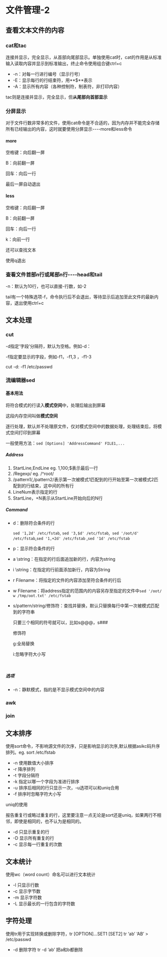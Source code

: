 # 文件管理-2

## 查看文本文件的内容

### cat和tac

连接并显示，完全显示，从首部向尾部显示。单独使用cat时，cat的作用是从标准输入读取内容并显示到标准输出，终止命令使用组合键ctrl+c

- -n：对每一行进行编号（显示行号）
- -E：显示每行的行结束符，用**$**表示
- -A：显示所有内容（各种控制符，制表符，非打印内容）

tac则是连接并显示，完全显示，但**从尾部向首部显示**

### 分屏显示

对于文件行数非常多的文件，使用cat命令是不合适的，因为内存并不能完全存储所有已经输出的内容，这时就要使用分屏显示----more和less命令

#### more

空格键：向后翻一屏

B：向前翻一屏

回车：向后一行

最后一屏自动退出

#### less

空格键：向后翻一屏

B：向前翻一屏

回车：向后一行

k：向前一行

还可以查找文本

使用q退出

### 查看文件首部n行或尾部n行----head和tail

-n：默认为10行，也可以直接-行数，如-2

tail有一个特殊选项-f，命令执行后不会退出，等待显示后追加至此文件的最新内容，退出使用ctrl+c

## 文本处理

### cut

-d指定‘字段’分隔符，默认为空格。例如-d：

-f指定要显示的字段，例如-f1，-f1,3 ，-f1-3

cut  -d: -f1  /etc/passwd

### 流编辑器sed

#### 基本用法

将符合模式的行读入**模式空间**中，处理后输出到屏幕

这段内存空间叫做**模式空间**

逐行处理，默认并不处理原文件，仅对模式空间中的数据处理，处理结束后，将模式空间打印到屏幕

一般使用方法：`sed [Options] 'AddressCommand' FILE1,...`

##### Address

1. StartLine,EndLine eg. 1,100;\$表示最后一行
2. /Regexp/ eg. /^root/
3. /pattern1/,/pattern2/表示第一次被模式1匹配到的行开始至第一次被模式2匹配到的行结束，这中间的所有行
4. LineNum表示指定的行
5. StartLine，+N表示从StartLine开始向后的N行

##### Command

- d：删除符合条件的行

  `sed '1,2d' /etc/fstab`, `sed '3,$d' /etc/fstab`,` sed '/oot/d' /etc/fstab`,`sed '1,+2d' /etc/fstab` ,`sed '1d' /etc/fstab `

- p：显示符合条件的行

- a  \string：在指定的行后面追加新的行，内容为string

- i \string：在指定的行前面添加新行，内容为String

- r Filename：将指定的文件的内容添加至符合条件的行后

- w Filename：将address指定的范围内的内容另存至指定的文件中`sed '/oot/ w /tmp/oot.txt' /etc/fstab`

- s/pattern/string/修饰符：查找并替换，默认只替换每行中第一次被模式匹配到的字符串

  只要三个相同的符号就可以，比如s@@@，s###

  修饰符

  g:全局替换

  i:忽略字符大小写

  ​

##### 选项

- -n：静默模式，指的是不显示模式空间中的内容



### awk

### join

## 文本排序

使用sort命令，不影响源文件的次序，只是影响显示的次序,默认根据asikc码升序排列。eg. sort /etc/fstab 

- -n 使用数值大小排序
- -r 降序排列
- -t 字段分隔符
- -k 指定以哪一个字段为准进行排序 
- -u 排序后相同的行只显示一次，-u选项可以和uniq合用
- -f 排序时忽略字符大小写



uniq的使用

报告重复行或略过重复的行，这里要注意一点无论是sort还是uniq，如果两行不相邻，即使是相同的，也不认为是相同的。

- -d 只显示重复的行
- -D 显示所有重复的行
- -c 显示每一行重复的次数

## 文本统计

使用wc（word count）命名可以进行文本统计

- -l 只显示行数
- -c 显示字节数
- -m 显示字符数
- -L  显示最长的一行包含的字符数

## 字符处理

使用tr用于实现转换或删除字符，tr [OPTION]...SET1 [SET2]  tr ‘ab’ ‘AB’ > /etc/passwd

- -d 删除字符 tr -d ‘ab’ 把a和b都删除



